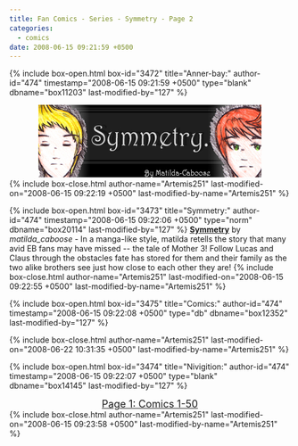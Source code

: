 ```yaml
---
title: Fan Comics - Series - Symmetry - Page 2
categories:
  - comics
date: 2008-06-15 09:21:59 +0500
---
```

{% include box-open.html box-id="3472" title="Anner-bay:" author-id="474" timestamp="2008-06-15 09:21:59 +0500" type="blank" dbname="box11203" last-modified-by="127" %}
<center>
<img src="/comics/series/symmetry/symmetry.jpg" />
</center>
{% include box-close.html author-name="Artemis251" last-modified-on="2008-06-15 09:22:19 +0500" last-modified-by-name="Artemis251" %}

{% include box-open.html box-id="3473" title="Symmetry:" author-id="474" timestamp="2008-06-15 09:22:06 +0500" type="norm" dbname="box20114" last-modified-by="127" %}
<b><u>Symmetry</u></b> by <i>matilda_caboose</i> -  In a manga-like style, matilda retells the story that many avid EB fans may have missed -- the tale of Mother 3!  Follow Lucas and Claus through the obstacles fate has stored for them and their family as the two alike brothers see just how close to each other they are!
{% include box-close.html author-name="Artemis251" last-modified-on="2008-06-15 09:22:55 +0500" last-modified-by-name="Artemis251" %}

{% include box-open.html box-id="3475" title="Comics:" author-id="474" timestamp="2008-06-15 09:22:08 +0500" type="db" dbname="box12352" last-modified-by="127" %}
<center><navigator search="`Content` LIKE 'Symmetry%'" display="no" quantity="50" start="50" section="description" /><displaytor mode="twocolumnlist" /></center>
{% include box-close.html author-name="Artemis251" last-modified-on="2008-06-22 10:31:35 +0500" last-modified-by-name="Artemis251" %}

{% include box-open.html box-id="3474" title="Nivigition:" author-id="474" timestamp="2008-06-15 09:22:07 +0500" type="blank" dbname="box14145" last-modified-by="127" %}
<center><a href="http://starmen.net/comics/series/symmetry/index.php"><font size="4">Page 1: Comics 1-50</font></a></center>
{% include box-close.html author-name="Artemis251" last-modified-on="2008-06-15 09:23:58 +0500" last-modified-by-name="Artemis251" %}
